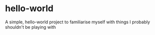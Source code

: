 # hello-world

A simple, hello-world project to familiarise myself with things I probably shouldn't be playing with
